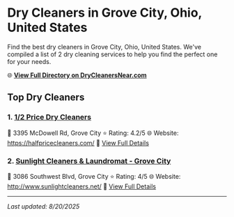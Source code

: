 # Dry Cleaners in Grove City, Ohio, United States

Find the best dry cleaners in Grove City, Ohio, United States. We've compiled a list of 2 dry cleaning services to help you find the perfect one for your needs.

🌐 **[View Full Directory on DryCleanersNear.com](https://drycleanersnear.com/city/US/Ohio/Grove%20City)**

## Top Dry Cleaners

### 1. [1/2 Price Dry Cleaners](https://drycleanersnear.com/dryCleaner/689aa07c2abe37ea0a6565ad/1-2-price-dry-cleaners)
📍 3395 McDowell Rd, Grove City
⭐ Rating: 4.2/5
🌐 Website: https://halfpricecleaners.com/
🔗 [View Full Details](https://drycleanersnear.com/dryCleaner/689aa07c2abe37ea0a6565ad/1-2-price-dry-cleaners)

### 2. [Sunlight Cleaners & Laundromat - Grove City](https://drycleanersnear.com/dryCleaner/689aa02e2abe37ea0a65609c/sunlight-cleaners-laundromat-grove-city)
📍 3086 Southwest Blvd, Grove City
⭐ Rating: 4/5
🌐 Website: http://www.sunlightcleaners.net/
🔗 [View Full Details](https://drycleanersnear.com/dryCleaner/689aa02e2abe37ea0a65609c/sunlight-cleaners-laundromat-grove-city)


---

*Last updated: 8/20/2025*
